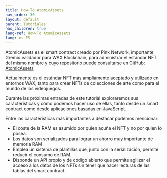 ```yaml
---
title: How-To AtomicAssets
nav_order: 30
layout: default
parent: Tutoriales
has_children: true
lang-ref: How-To AtomicAssets
lang: es-ES
---
```

AtomicAssets es el smart contract creado por Pink Network, importante Gremio validador para WAX Blockchain, para administrar el estándar NFT del mismo nombre y cuyo repositorio puede consultarse en GitHub: [AtomicAssets](https://github.com/pinknetworkx/atomicassets-contract)

Actualmente es el estándar NFT más ampliamente aceptado y utilizado en entornos WAX, tanto para crear NFTs de colecciones de arte como para el mundo de los videojuegos.

Durante las próximas entradas de este tutorial exploraremos sus carácterísticas y cómo podemos hacer uso de ellas, tanto desde un smart contract como desde aplicaciones basadas en JavaScript.

Entre las características más importantes a destacar podemos mencionar:

- El coste de la RAM es asumido por quien acuña el NFT y no por quien lo posea.
- Los datos son serializados para lograr un ahorro muy importante de memoria RAM
- Emplea un sistema de plantillas que, junto con la serialización, permite reducir el consumo de RAM.
- Disponde un API propio y de código abierto que permite agilizar el acceso a los datos de los NFTs sin tener que hacer lecturas de las tablas del smart contract.